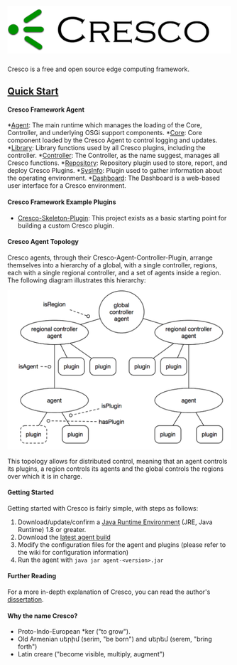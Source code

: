 ![](images/cresco_logo.png)
======

Cresco is a free and open source edge computing framework.

## [Quick Start](QuickStart.MD)

#### Cresco Framework Agent
 *[Agent](https://github.com/CrescoEdge/agent): The main runtime which manages the loading of the Core, Controller, and underlying OSGi support components.
 *[Core](https://github.com/CrescoEdge/core):  Core component loaded by the Cresco Agent to control logging and updates.
 *[Library](https://github.com/CrescoEdge/library):  Library functions used by all Cresco plugins, including the controller.
 *[Controller](https://github.com/CrescoEdge/controller):  The Controller, as the name suggest, manages all Cresco functions.
 *[Repository](https://github.com/CrescoEdge/repo): Repository plugin used to store, report, and deploy Cresco Plugins.
 *[SysInfo](https://github.com/CrescoEdge/sysinfo):  Plugin used to gather information about the operating environment.
 *[Dashboard](https://github.com/CrescoEdge/dashboard):  The Dashboard is a web-based user interface for a Cresco environment. 
 
#### Cresco Framework Example Plugins
 * [Cresco-Skeleton-Plugin](https://github.com/ResearchWorx/Cresco-Skeleton-Plugin): This project exists as a basic starting point for building a custom Cresco plugin.

#### Cresco Agent Topology
Cresco agents, through their Cresco-Agent-Controller-Plugin, arrange themselves into a hierarchy of a global, with a single controller, regions, each with a single regional controller, and a set of agents inside a region. The following diagram illustrates this hierarchy:

![](images/CrescoTopology.png)

This topology allows for distributed control, meaning that an agent controls its plugins, a region controls its agents and the global controls the regions over which it is in charge.

#### Getting Started
Getting started with Cresco is fairly simple, with steps as follows:
 1. Download/update/confirm a [Java Runtime Environment](http://www.oracle.com/technetwork/java/javase/overview/index.html) (JRE, Java Runtime) 1.8 or greater.
 2. Download the [latest agent build](https://github.com/CrescoEdge/agent/releases/tag/1.0-SNAPSHOT)
 3. Modify the configuration files for the agent and plugins (please refer to the wiki for configuration information)
 4. Run the agent with `java jar agent-<version>.jar`
 
#### Further Reading
For a more in-depth explanation of Cresco, you can read the author's [dissertation](http://uknowledge.uky.edu/cgi/viewcontent.cgi?article=1061&context=cs_etds).

#### Why the name Cresco?
 
* Proto-Indo-European *ker ("to grow"). 
* Old Armenian սերիմ (serim, "be born") and սերեմ (serem, "bring forth")
* Latin creare ("become visible, multiply, augment")
